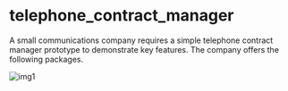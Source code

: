 # telephone_contract_manager
A small communications company requires a simple telephone contract manager prototype to demonstrate key features. 
The company offers the following packages.

![img1](https://user-images.githubusercontent.com/9445093/120938727-3fde4b80-c70c-11eb-8d35-314dfb941207.jpeg)

